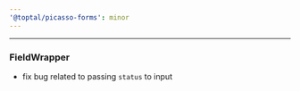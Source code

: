 ```yaml
---
'@toptal/picasso-forms': minor
---
```


---

### FieldWrapper

- fix bug related to passing `status` to input
